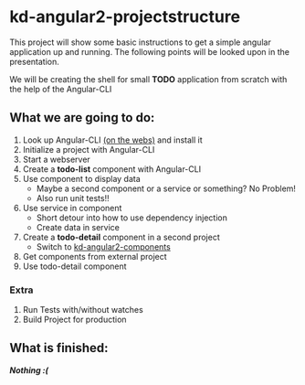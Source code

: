 # kd-angular2-projectstructure

This project will show some basic instructions to get a simple angular application up and running.
The following points will be looked upon in the presentation.

We will be creating the shell for small **TODO** application from scratch with the help of the Angular-CLI 

## What we are going to do:

1. Look up Angular-CLI [(on the webs)](https://github.com/angular/angular-cli) and install it 
0. Initialize a project with Angular-CLI
0. Start a webserver
0. Create a **todo-list** component with Angular-CLI
0. Use component to display data
    * Maybe a second component or a service or something? No Problem!
    * Also run unit tests!!
0. Use service in component
    * Short detour into how to use dependency injection
    * Create data in service 
0. Create a **todo-detail** component in a second project
    * Switch to [kd-angular2-components](https://github.com/mnieratschker/kd-angular2-components)
0. Get components from external project
0. Use todo-detail component

### Extra

1. Run Tests with/without watches
0. Build Project for production 

## What is finished:

**_Nothing :(_**